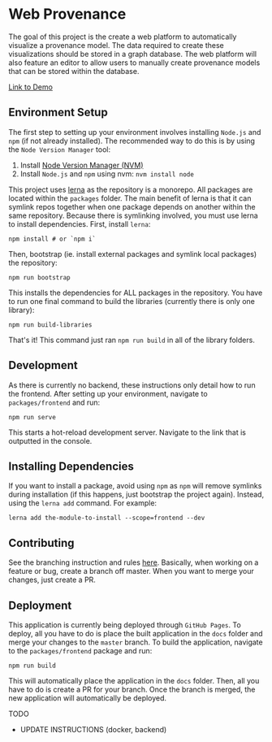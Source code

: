 # Web Provenance
The goal of this project is the create a web platform to automatically visualize a provenance model. The data required to create these visualizations should be stored in a graph database. The web platform will also feature an editor to allow users to manually create provenance models that can be stored within the database.

[Link to Demo](https://sfb-elaine.github.io/WebProv/)

## Environment Setup
The first step to setting up your environment involves installing `Node.js` and `npm` (if not already installed). The recommended way to do this is by using the `Node Version Manager` tool:
1. Install [Node Version Manager (NVM)](https://github.com/nvm-sh/nvm#install--update-script)
1. Install `Node.js` and `npm` using nvm: `nvm install node`

This project uses [lerna](https://lerna.js.org/) as the repository is a monorepo. All packages are located within the `packages` folder. The main benefit of lerna is that it can symlink repos together when one package depends on another within the same repository. Because there is symlinking involved, you must use lerna to install dependencies. First, install `lerna`:
```
npm install # or `npm i`
```

Then, bootstrap (ie. install external packages and symlink local packages) the repository:

```
npm run bootstrap
```

This installs the dependencies for ALL packages in the repository. You have to run one final command to build the libraries (currently there is only one library):

```
npm run build-libraries
```

That's it! This command just ran `npm run build` in all of the library folders.

## Development
As there is currently no backend, these instructions only detail how to run the frontend. After setting up your environment, navigate to `packages/frontend` and run: 

```
npm run serve
```

This starts a hot-reload development server. Navigate to the link that is outputted in the console.

## Installing Dependencies
If you want to install a package, avoid using `npm` as `npm` will remove symlinks during installation (if this happens, just bootstrap the project again). Instead, using the `lerna add` command. For example:
```
lerna add the-module-to-install --scope=frontend --dev
```

## Contributing
See the branching instruction and rules [here](https://guides.github.com/introduction/flow/). Basically, when working on a feature or bug, create a branch off master. When you want to merge your changes, just create a PR.

## Deployment
This application is currently being deployed through `GitHub Pages`. To deploy, all you have to do is place the built application in the `docs` folder and merge your changes to the `master` branch. To build the application, navigate to the `packages/frontend` package and run:
```
npm run build
```

This will automatically place the application in the `docs` folder. Then, all you have to do is create a PR for your branch. Once the branch is merged, the new application will automatically be deployed.

TODO 
- UPDATE INSTRUCTIONS (docker, backend)